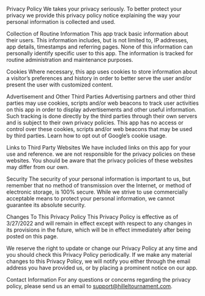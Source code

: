 Privacy Policy
We takes your privacy seriously. To better protect your privacy we provide this privacy policy notice explaining the way your personal information is collected and used.

Collection of Routine Information
This app track basic information about their users. This information includes, but is not limited to, IP addresses, app details, timestamps and referring pages. None of this information can personally identify specific user to this app. The information is tracked for routine administration and maintenance purposes.

Cookies
Where necessary, this app uses cookies to store information about a visitor’s preferences and history in order to better serve the user and/or present the user with customized content.

Advertisement and Other Third Parties
Advertising partners and other third parties may use cookies, scripts and/or web beacons to track user activities on this app in order to display advertisements and other useful information. Such tracking is done directly by the third parties through their own servers and is subject to their own privacy policies. This app has no access or control over these cookies, scripts and/or web beacons that may be used by third parties. Learn how to opt out of Google’s cookie usage.

Links to Third Party Websites
We have included links on this app for your use and reference. we are not responsible for the privacy policies on these websites. You should be aware that the privacy policies of these websites may differ from our own.

Security
The security of your personal information is important to us, but remember that no method of transmission over the Internet, or method of electronic storage, is 100% secure. While we strive to use commercially acceptable means to protect your personal information, we cannot guarantee its absolute security.

Changes To This Privacy Policy
This Privacy Policy is effective as of 3/27/2022 and will remain in effect except with respect to any changes in its provisions in the future, which will be in effect immediately after being posted on this page.

We reserve the right to update or change our Privacy Policy at any time and you should check this Privacy Policy periodically. If we make any material changes to this Privacy Policy, we will notify you either through the email address you have provided us, or by placing a prominent notice on our app.

Contact Information
For any questions or concerns regarding the privacy policy, please send us an email to support@hilleltournament.com.

